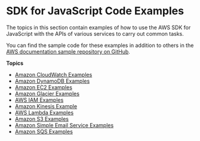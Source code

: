 # SDK for JavaScript Code Examples<a name="sdk-code-samples"></a>

The topics in this section contain examples of how to use the AWS SDK for JavaScript with the APIs of various services to carry out common tasks\.

You can find the sample code for these examples in addition to others in the [AWS documentation sample repository on GitHub](https://github.com/awsdocs/aws-doc-sdk-examples)\.

**Topics**
+ [Amazon CloudWatch Examples](cloudwatch-examples.md)
+ [Amazon DynamoDB Examples](dynamodb-examples.md)
+ [Amazon EC2 Examples](ec2-examples.md)
+ [Amazon Glacier Examples](glacier-examples.md)
+ [AWS IAM Examples](iam-examples.md)
+ [Amazon Kinesis Example](kinesis-examples.md)
+ [AWS Lambda Examples](lambda-examples.md)
+ [Amazon S3 Examples](s3-examples.md)
+ [Amazon Simple Email Service Examples](ses-examples.md)
+ [Amazon SQS Examples](sqs-examples.md)